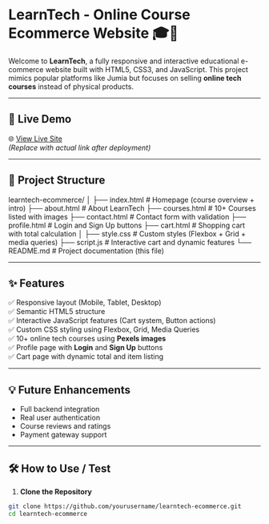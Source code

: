 # LearnTech - Online Course Ecommerce Website 🎓🛒

Welcome to **LearnTech**, a fully responsive and interactive educational e-commerce website built with HTML5, CSS3, and JavaScript. This project mimics popular platforms like Jumia but focuses on selling **online tech courses** instead of physical products.

---

## 🚀 Live Demo
🌐 [View Live Site](https://yourusername.github.io/learntech-ecommerce/)  
_(Replace with actual link after deployment)_

---

## 📁 Project Structure
learntech-ecommerce/
│
├── index.html # Homepage (course overview + intro)
├── about.html # About LearnTech
├── courses.html # 10+ Courses listed with images
├── contact.html # Contact form with validation
├── profile.html # Login and Sign Up buttons
├── cart.html # Shopping cart with total calculation
│
├── style.css # Custom styles (Flexbox + Grid + media queries)
├── script.js # Interactive cart and dynamic features
└── README.md # Project documentation (this file)

---

## ✨ Features

✅ Responsive layout (Mobile, Tablet, Desktop)  
✅ Semantic HTML5 structure  
✅ Interactive JavaScript features (Cart system, Button actions)  
✅ Custom CSS styling using Flexbox, Grid, Media Queries  
✅ 10+ online tech courses using **Pexels images**  
✅ Profile page with **Login** and **Sign Up** buttons  
✅ Cart page with dynamic total and item listing  

---

## 💡 Future Enhancements

- Full backend integration
- Real user authentication
- Course reviews and ratings
- Payment gateway support

---

## 🛠️ How to Use / Test

1. **Clone the Repository**

```bash
git clone https://github.com/yourusername/learntech-ecommerce.git
cd learntech-ecommerce
